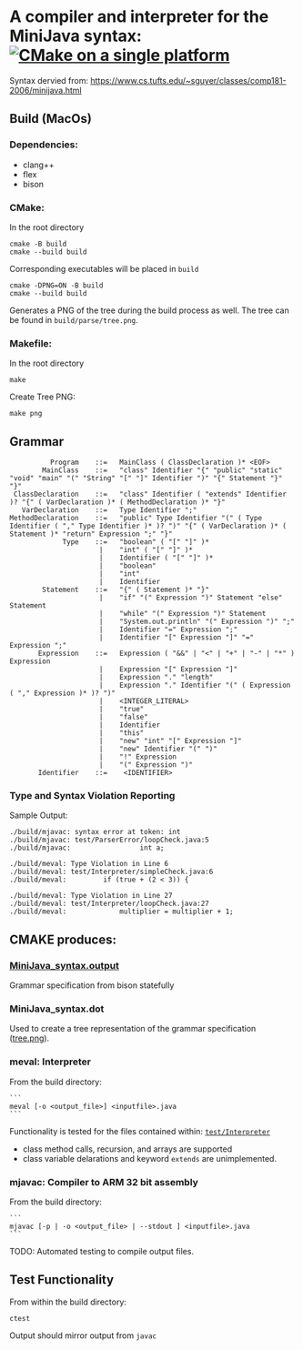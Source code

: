 
# A compiler and interpreter for the MiniJava syntax: [![CMake on a single platform](https://github.com/schriner/miniCompEval/actions/workflows/cmake-single-platform.yml/badge.svg?branch=master)](https://github.com/schriner/miniCompEval/actions/workflows/cmake-single-platform.yml)

Syntax dervied from: https://www.cs.tufts.edu/~sguyer/classes/comp181-2006/minijava.html

## Build (MacOs)
### Dependencies:
* clang++
* flex
* bison

### CMake:
In the root directory
```
cmake -B build
cmake --build build
```

Corresponding executables will be placed in `build`

```
cmake -DPNG=ON -B build
cmake --build build
```
Generates a PNG of the tree during the build process as well. The tree can be found in `build/parse/tree.png`.

### Makefile:
In the root directory

```
make
```

Create Tree PNG:

```
make png
```

## Grammar
```
          Program    ::=   MainClass ( ClassDeclaration )* <EOF>  
        MainClass    ::=   "class" Identifier "{" "public" "static" "void" "main" "(" "String" "[" "]" Identifier ")" "{" Statement "}" "}"  
 ClassDeclaration    ::=   "class" Identifier ( "extends" Identifier )? "{" ( VarDeclaration )* ( MethodDeclaration )* "}"  
   VarDeclaration    ::=   Type Identifier ";"  
MethodDeclaration    ::=   "public" Type Identifier "(" ( Type Identifier ( "," Type Identifier )* )? ")" "{" ( VarDeclaration )* ( Statement )* "return" Expression ";" "}"  
             Type    ::=   "boolean" ( "[" "]" )* 
                      |    "int" ( "[" "]" )*
                      |    Identifier ( "[" "]" )*
                      |    "boolean"
                      |    "int"
                      |    Identifier
        Statement    ::=   "{" ( Statement )* "}"
                      |    "if" "(" Expression ")" Statement "else" Statement
                      |    "while" "(" Expression ")" Statement
                      |    "System.out.println" "(" Expression ")" ";"
                      |    Identifier "=" Expression ";"
                      |    Identifier "[" Expression "]" "=" Expression ";"
       Expression    ::=   Expression ( "&&" | "<" | "+" | "-" | "*" ) Expression
                      |    Expression "[" Expression "]"
                      |    Expression "." "length"
                      |    Expression "." Identifier "(" ( Expression ( "," Expression )* )? ")"
                      |    <INTEGER_LITERAL>
                      |    "true"
                      |    "false"
                      |    Identifier
                      |    "this"
                      |    "new" "int" "[" Expression "]"
                      |    "new" Identifier "(" ")"
                      |    "!" Expression
                      |    "(" Expression ")"
       Identifier    ::=    <IDENTIFIER>
```

### Type and Syntax Violation Reporting

Sample Output:

```
./build/mjavac: syntax error at token: int
./build/mjavac: test/ParserError/loopCheck.java:5
./build/mjavac:                 int a;
```
```
./build/meval: Type Violation in Line 6
./build/meval: test/Interpreter/simpleCheck.java:6
./build/meval:         if (true + (2 < 3)) {
```
```
./build/meval: Type Violation in Line 27
./build/meval: test/Interpreter/loopCheck.java:27
./build/meval:             multiplier = multiplier + 1;
```

## CMAKE produces:
### [MiniJava_syntax.output](doc/MiniJava_syntax.output)
    
Grammar specification from bison statefully

### MiniJava_syntax.dot 

Used to create a tree representation of the grammar specification ([tree.png](doc/tree.png)).

### meval:  Interpreter
From the build directory: 

    ```
    meval [-o <output_file>] <inputfile>.java
    ```
Functionality is tested for the files contained within: [`test/Interpreter`](test/Interpreter)
* class method calls, recursion, and arrays are supported
* class variable delarations and keyword `extends` are unimplemented.

### mjavac: Compiler to ARM 32 bit assembly 
From the build directory: 

    ```
    mjavac [-p | -o <output_file> | --stdout ] <inputfile>.java
    ```

TODO: Automated testing to compile output files.

## Test Functionality
From within the build directory:
```
ctest
```

Output should mirror output from `javac`
